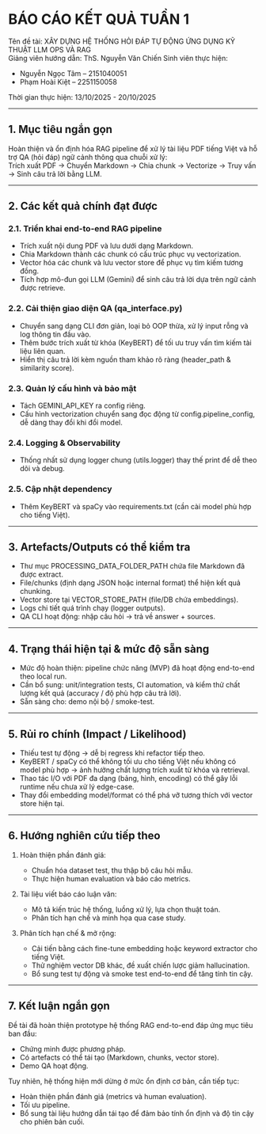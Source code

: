 # BÁO CÁO KẾT QUẢ TUẦN 1

Tên đề tài: XÂY DỰNG HỆ THỐNG HỎI ĐÁP TỰ ĐỘNG ỨNG DỤNG KỸ THUẬT LLM OPS VÀ RAG  
Giảng viên hướng dẫn: ThS. Nguyễn Văn Chiến
Sinh viên thực hiện:

- Nguyễn Ngọc Tâm – 2151040051
- Phạm Hoài Kiệt – 2251150058

Thời gian thực hiện: 13/10/2025 - 20/10/2025

---

## 1. Mục tiêu ngắn gọn

Hoàn thiện và ổn định hóa RAG pipeline để xử lý tài liệu PDF tiếng Việt và hỗ trợ QA (hỏi đáp) ngữ cảnh thông qua chuỗi xử lý:  
Trích xuất PDF → Chuyển Markdown → Chia chunk → Vectorize → Truy vấn → Sinh câu trả lời bằng LLM.

---

## 2. Các kết quả chính đạt được

### 2.1. Triển khai end-to-end RAG pipeline

- Trích xuất nội dung PDF và lưu dưới dạng Markdown.
- Chia Markdown thành các chunk có cấu trúc phục vụ vectorization.
- Vector hóa các chunk và lưu vector store để phục vụ tìm kiếm tương đồng.
- Tích hợp mô-đun gọi LLM (Gemini) để sinh câu trả lời dựa trên ngữ cảnh được retrieve.

### 2.2. Cải thiện giao diện QA (qa_interface.py)

- Chuyển sang dạng CLI đơn giản, loại bỏ OOP thừa, xử lý input rỗng và log thông tin đầu vào.
- Thêm bước trích xuất từ khóa (KeyBERT) để tối ưu truy vấn tìm kiếm tài liệu liên quan.
- Hiển thị câu trả lời kèm nguồn tham khảo rõ ràng (header_path & similarity score).

### 2.3. Quản lý cấu hình và bảo mật

- Tách GEMINI_API_KEY ra config riêng.
- Cấu hình vectorization chuyển sang đọc động từ config.pipeline_config, dễ dàng thay đổi khi đổi model.

### 2.4. Logging & Observability

- Thống nhất sử dụng logger chung (utils.logger) thay thế print để dễ theo dõi và debug.

### 2.5. Cập nhật dependency

- Thêm KeyBERT và spaCy vào requirements.txt (cần cài model phù hợp cho tiếng Việt).

---

## 3. Artefacts/Outputs có thể kiểm tra

- Thư mục PROCESSING_DATA_FOLDER_PATH chứa file Markdown đã được extract.
- File/chunks (định dạng JSON hoặc internal format) thể hiện kết quả chunking.
- Vector store tại VECTOR_STORE_PATH (file/DB chứa embeddings).
- Logs chi tiết quá trình chạy (logger outputs).
- QA CLI hoạt động: nhập câu hỏi → trả về answer + sources.

---

## 4. Trạng thái hiện tại & mức độ sẵn sàng

- Mức độ hoàn thiện: pipeline chức năng (MVP) đã hoạt động end-to-end theo local run.
- Cần bổ sung: unit/integration tests, CI automation, và kiểm thử chất lượng kết quả (accuracy / độ phù hợp câu trả lời).
- Sẵn sàng cho: demo nội bộ / smoke-test.

---

## 5. Rủi ro chính (Impact / Likelihood)

- Thiếu test tự động → dễ bị regress khi refactor tiếp theo.
- KeyBERT / spaCy có thể không tối ưu cho tiếng Việt nếu không có model phù hợp → ảnh hưởng chất lượng trích xuất từ khóa và retrieval.
- Thao tác I/O với PDF đa dạng (bảng, hình, encoding) có thể gây lỗi runtime nếu chưa xử lý edge-case.
- Thay đổi embedding model/format có thể phá vỡ tương thích với vector store hiện tại.

---

## 6. Hướng nghiên cứu tiếp theo

1. Hoàn thiện phần đánh giá:

   - Chuẩn hóa dataset test, thu thập bộ câu hỏi mẫu.
   - Thực hiện human evaluation và báo cáo metrics.

2. Tài liệu viết báo cáo luận văn:

   - Mô tả kiến trúc hệ thống, luồng xử lý, lựa chọn thuật toán.
   - Phân tích hạn chế và minh họa qua case study.

3. Phân tích hạn chế & mở rộng:
   - Cải tiến bằng cách fine-tune embedding hoặc keyword extractor cho tiếng Việt.
   - Thử nghiệm vector DB khác, đề xuất chiến lược giảm hallucination.
   - Bổ sung test tự động và smoke test end-to-end để tăng tính tin cậy.

---

## 7. Kết luận ngắn gọn

Đề tài đã hoàn thiện prototype hệ thống RAG end-to-end đáp ứng mục tiêu ban đầu:

- Chứng minh được phương pháp.
- Có artefacts có thể tái tạo (Markdown, chunks, vector store).
- Demo QA hoạt động.

Tuy nhiên, hệ thống hiện mới dừng ở mức ổn định cơ bản, cần tiếp tục:

- Hoàn thiện phần đánh giá (metrics và human evaluation).
- Tối ưu pipeline.
- Bổ sung tài liệu hướng dẫn tái tạo để đảm bảo tính ổn định và độ tin cậy cho phiên bản cuối.

